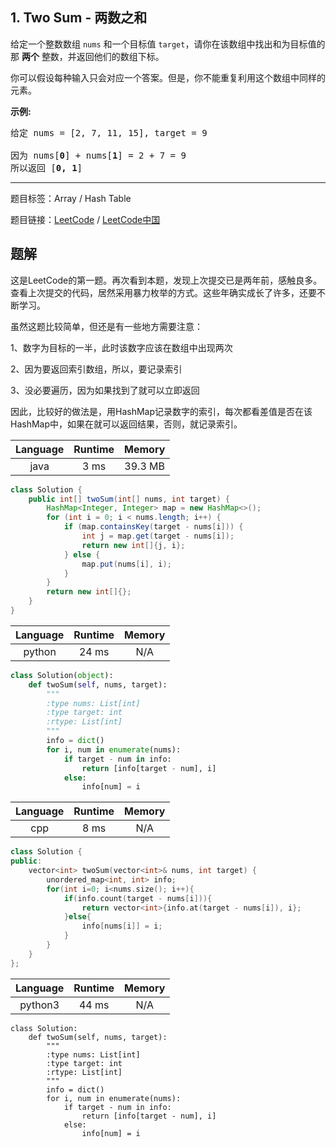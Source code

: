 ## 1. Two Sum - 两数之和

<!--If you want to use the English description, use `question.content` instead-->

<p>给定一个整数数组 <code>nums</code>&nbsp;和一个目标值 <code>target</code>，请你在该数组中找出和为目标值的那&nbsp;<strong>两个</strong>&nbsp;整数，并返回他们的数组下标。</p>

<p>你可以假设每种输入只会对应一个答案。但是，你不能重复利用这个数组中同样的元素。</p>

<p><strong>示例:</strong></p>

<pre>给定 nums = [2, 7, 11, 15], target = 9

因为 nums[<strong>0</strong>] + nums[<strong>1</strong>] = 2 + 7 = 9
所以返回 [<strong>0, 1</strong>]
</pre>



-----

题目标签：Array / Hash Table

题目链接：[LeetCode](https://leetcode.com/problems/two-sum/description/)  /  [LeetCode中国](https://leetcode-cn.com/problems/two-sum/description/)

## 题解

这是LeetCode的第一题。再次看到本题，发现上次提交已是两年前，感触良多。查看上次提交的代码，居然采用暴力枚举的方式。这些年确实成长了许多，还要不断学习。

虽然这题比较简单，但还是有一些地方需要注意：

1、数字为目标的一半，此时该数字应该在数组中出现两次

2、因为要返回索引数组，所以，要记录索引

3、没必要遍历，因为如果找到了就可以立即返回

因此，比较好的做法是，用HashMap记录数字的索引，每次都看差值是否在该HashMap中，如果在就可以返回结果，否则，就记录索引。

| Language | Runtime | Memory |
|:---:|:---:|:---:|
| java  | 3  ms | 39.3 MB |

```java
class Solution {
    public int[] twoSum(int[] nums, int target) {
        HashMap<Integer, Integer> map = new HashMap<>();
        for (int i = 0; i < nums.length; i++) {
            if (map.containsKey(target - nums[i])) {
                int j = map.get(target - nums[i]);
                return new int[]{j, i};
            } else {
                map.put(nums[i], i);
            }
        }
        return new int[]{};
    }
}
```


| Language | Runtime | Memory |
|:---:|:---:|:---:|
| python  | 24  ms | N/A |

```python
class Solution(object):
    def twoSum(self, nums, target):
        """
        :type nums: List[int]
        :type target: int
        :rtype: List[int]
        """
        info = dict()
        for i, num in enumerate(nums):
            if target - num in info:
                return [info[target - num], i]
            else:
                info[num] = i
```


| Language | Runtime | Memory |
|:---:|:---:|:---:|
| cpp  | 8  ms | N/A |

```cpp
class Solution {
public:
    vector<int> twoSum(vector<int>& nums, int target) {
        unordered_map<int, int> info;
        for(int i=0; i<nums.size(); i++){
            if(info.count(target - nums[i])){
                return vector<int>{info.at(target - nums[i]), i};
            }else{
                info[nums[i]] = i;
            }
        }
    }
};
```


| Language | Runtime | Memory |
|:---:|:---:|:---:|
| python3  | 44  ms | N/A |

```python3
class Solution:
    def twoSum(self, nums, target):
        """
        :type nums: List[int]
        :type target: int
        :rtype: List[int]
        """
        info = dict()
        for i, num in enumerate(nums):
            if target - num in info:
                return [info[target - num], i]
            else:
                info[num] = i
```
